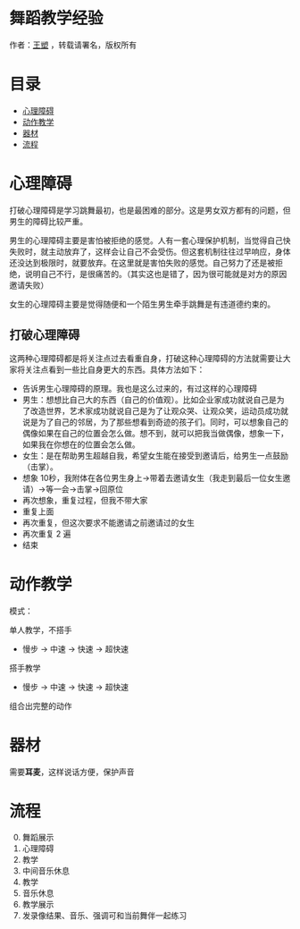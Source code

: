 # 舞蹈教学经验

作者：[王塑](https://github.com/james016) ，转载请署名，版权所有

# 目录

* [心理障碍](?#心理障碍)
* [动作教学](?#动作教学)
* [器材](?#器材)
* [流程](?#流程)

# 心理障碍

打破心理障碍是学习跳舞最初，也是最困难的部分。这是男女双方都有的问题，但男生的障碍比较严重。

男生的心理障碍主要是害怕被拒绝的感觉。人有一套心理保护机制，当觉得自己快失败时，就主动放弃了，这样会让自己不会受伤。但这套机制往往过早响应，身体还没达到极限时，就要放弃。在这里就是害怕失败的感觉。自己努力了还是被拒绝，说明自己不行，是很痛苦的。（其实这也是错了，因为很可能就是对方的原因邀请失败）

女生的心理障碍主要是觉得随便和一个陌生男生牵手跳舞是有违道德约束的。

## 打破心理障碍

这两种心理障碍都是将关注点过去看重自身，打破这种心理障碍的方法就需要让大家将关注点看到一些比自身更大的东西。具体方法如下：

* 告诉男生心理障碍的原理。我也是这么过来的，有过这样的心理障碍
* 男生：想想比自己大的东西（自己的价值观）。比如企业家成功就说自己是为了改造世界，艺术家成功就说自己是为了让观众哭、让观众笑，运动员成功就说是为了自己的邻居，为了那些想看到奇迹的孩子们。同时，可以想象自己的偶像如果在自己的位置会怎么做。想不到，就可以把我当做偶像，想象一下，如果我在你想在的位置会怎么做。
* 女生：是在帮助男生超越自我，希望女生能在接受到邀请后，给男生一点鼓励（击掌）。
* 想象 10秒，我附体在各位男生身上->带着去邀请女生（我走到最后一位女生邀请）->等一会->击掌->回原位
* 再次想象，重复过程，但我不带大家
* 重复上面
* 再次重复，但这次要求不能邀请之前邀请过的女生
* 再次重复 2 遍
* 结束

# 动作教学

模式：

单人教学，不搭手

* 慢步 -> 中速 -> 快速 -> 超快速

搭手教学

* 慢步 -> 中速 -> 快速 -> 超快速

组合出完整的动作

# 器材

需要**耳麦**，这样说话方便，保护声音

# 流程

0. 舞蹈展示
1. 心理障碍
2. 教学
3. 中间音乐休息
4. 教学
5. 音乐休息
6. 教学展示
7. 发录像结果、音乐、强调可和当前舞伴一起练习